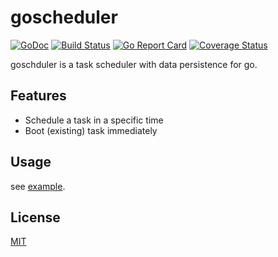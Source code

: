 # goscheduler

[![GoDoc](https://godoc.org/github.com/changkun/goscheduler?status.svg)](https://godoc.org/github.com/changkun/goscheduler) [![Build Status](https://travis-ci.org/changkun/goscheduler.svg?branch=master)](https://travis-ci.org/changkun/goscheduler) [![Go Report Card](https://goreportcard.com/badge/github.com/changkun/goscheduler)](https://goreportcard.com/report/github.com/changkun/goscheduler) [![Coverage Status](https://coveralls.io/repos/github/changkun/goscheduler/badge.svg?branch=master)](https://coveralls.io/github/changkun/goscheduler?branch=master)

goschduler is a task scheduler with data persistence for go.

## Features

- Schedule a task in a specific time
- Boot (existing) task immediately

## Usage

see [example](./example/main.go).

## License

[MIT](./LICENSE)
